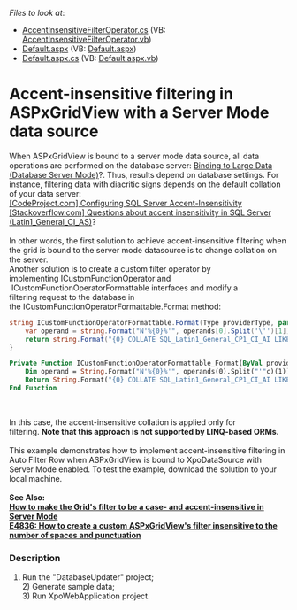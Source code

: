 <!-- default file list -->
*Files to look at*:

* [AccentInsensitiveFilterOperator.cs](./CS/XpoWebApplication/AccentInsensitiveFilterOperator.cs) (VB: [AccentInsensitiveFilterOperator.vb](./VB/XpoWebApplication/AccentInsensitiveFilterOperator.vb))
* [Default.aspx](./CS/XpoWebApplication/Default.aspx) (VB: [Default.aspx](./VB/XpoWebApplication/Default.aspx))
* [Default.aspx.cs](./CS/XpoWebApplication/Default.aspx.cs) (VB: [Default.aspx.vb](./VB/XpoWebApplication/Default.aspx.vb))
<!-- default file list end -->
# Accent-insensitive filtering in ASPxGridView with a Server Mode data source


<p>When ASPxGridView is bound to a server mode data source, all data operations are performed on the database server: <a href="https://documentation.devexpress.com/#AspNet/CustomDocument14781">Binding to Large Data (Database Server Mode)</a>?. Thus, results depend on database settings. For instance, filtering data with diacritic signs depends on the default collation of your data server:<br><a href="http://www.codeproject.com/Articles/310510/Configuring-SQL-Server-Accent-Insensitivity">[CodeProject.com] Configuring SQL Server Accent-Insensitivity</a><br><a href="http://stackoverflow.com/questions/14525981/questions-about-accent-insensitivity-in-sql-server-latin1-general-ci-as">[Stackoverflow.com] Questions about accent insensitivity in SQL Server (Latin1_General_CI_AS)</a>?<br><br>In other words, the first solution to achieve accent-insensitive filtering when the grid is bound to the server mode datasource is to change collation on the server. <br>Another solution is to create a custom filter operator by implementing ICustomFunctionOperator and  ICustomFunctionOperatorFormattable interfaces and modify a filtering request to the database in the ICustomFunctionOperatorFormattable.Format method:</p>


```cs
string ICustomFunctionOperatorFormattable.Format(Type providerType, params String[] operands) {
    var operand = string.Format("N'%{0}%'", operands[0].Split('\'')[1]);
    return string.Format("{0} COLLATE SQL_Latin1_General_CP1_CI_AI LIKE {1} ", operands[1], operand);
}
```




```vb
Private Function ICustomFunctionOperatorFormattable_Format(ByVal providerType As Type, ParamArray ByVal operands() As String) As String Implements ICustomFunctionOperatorFormattable.Format
    Dim operand = String.Format("N'%{0}%'", operands(0).Split("'"c)(1))
    Return String.Format("{0} COLLATE SQL_Latin1_General_CP1_CI_AI LIKE {1} ", operands(1), operand)
End Function
```


<p> </p>
<p>In this case, the accent-insensitive collation is applied only for filtering. <strong>Note that this approach is not supported by LINQ-based ORMs.<br><br></strong>This example demonstrates how to implement accent-insensitive filtering in Auto Filter Row when ASPxGridView is bound to XpoDataSource with Server Mode enabled. To test the example, download the solution to your local machine.<br><br><strong>See Also:<br><a href="https://www.devexpress.com/Support/Center/p/T385990">How to make the Grid's filter to be a case- and accent-insensitive in Server Mode</a><br><a href="https://www.devexpress.com/Support/Center/p/E4836">E4836: How to create a custom ASPxGridView's filter insensitive to the number of spaces and punctuation</a></strong></p>


<h3>Description</h3>

1) Run the "DatabaseUpdater" project;<br />2) Generate sample data;<br />3) Run XpoWebApplication project.

<br/>


